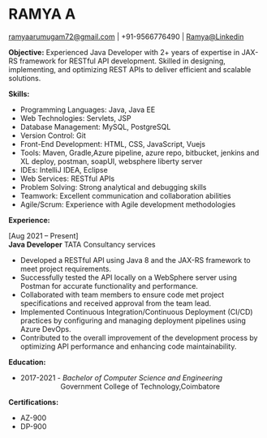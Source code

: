  # RAMYA A

ramyaarumugam72@gmail.com | +91-9566776490 | [Ramya@Linkedin](https://www.linkedin.com/in/ramya-a-9487881ab)

**Objective:**
Experienced Java Developer with 2+ years of expertise in JAX-RS framework for RESTful API development. Skilled in designing, implementing, and optimizing REST APIs to deliver efficient and scalable solutions.

**Skills:**

- Programming Languages: Java, Java EE
- Web Technologies: Servlets, JSP
- Database Management: MySQL, PostgreSQL
- Version Control: Git
- Front-End Development: HTML, CSS, JavaScript, Vuejs
- Tools: Maven, Gradle,Azure pipeline, azure repo, bitbucket, jenkins and XL deploy, postman, soapUI, websphere liberty server
- IDEs: IntelliJ IDEA, Eclipse
- Web Services: RESTful APIs
- Problem Solving: Strong analytical and debugging skills
- Teamwork: Excellent communication and collaboration abilities
- Agile/Scrum: Experience with Agile development methodologies

**Experience:**

[Aug 2021 – Present] \
**Java Developer** TATA Consultancy services

- Developed a RESTful API using Java 8 and the JAX-RS framework to meet project requirements.
- Successfully tested the API locally on a WebSphere server using Postman for accurate functionality and performance.
- Collaborated with team members to ensure code met project specifications and received approval from the team lead.
- Implemented Continuous Integration/Continuous Deployment (CI/CD) practices by configuring and managing deployment pipelines using Azure DevOps.
- Contributed to the overall improvement of the development process by optimizing API performance and enhancing code maintainability.


**Education:**

- 2017-2021  -      *Bachelor of Computer Science and Engineering* \
&nbsp;&nbsp;&nbsp;&nbsp;&nbsp;&nbsp;&nbsp;&nbsp;&nbsp;&nbsp;&nbsp;&nbsp;&nbsp;&nbsp;&nbsp;&nbsp;&nbsp;&nbsp;&nbsp; Government College of Technology,Coimbatore


**Certifications:**

- AZ-900
- DP-900 

